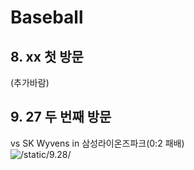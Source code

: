 # Baseball

## 8. xx 첫 방문
(추가바람)

## 9. 27 두 번째 방문
vs SK Wyvens in 삼성라이온즈파크(0:2 패배)  
![/static/9.28/]()